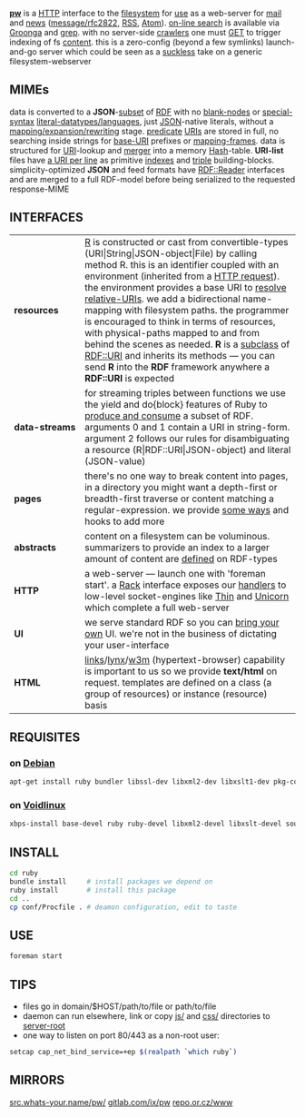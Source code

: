 **[pw](http://src.whats-your.name/pw/)** is a [HTTP](https://www.mnot.net/blog/2014/06/07/rfc2616_is_dead) interface to the [filesystem](http://www.multicians.org/fjcc4.html) for [use](http://suckless.org/philosophy) as a web-server for [mail](conf/mail/) and [news](conf/news/) ([message/rfc2822](http://www.faqs.org/rfcs/rfc2822.html), [RSS](http://web.resource.org/rss/1.0/spec), [Atom](https://tools.ietf.org/html/rfc4287)). [on-line search](https://en.wikipedia.org/wiki/Online_search) is available via [Groonga](http://groonga.org/) and [grep](http://www.gnu.org/software/grep/manual/grep.html). with no server-side [crawlers](https://en.wikipedia.org/wiki/Web_crawler) one must [GET](ruby/read.rb.html) to trigger indexing of fs [content](https://en.wikipedia.org/wiki/Content_(media)). this is a zero-config (beyond a few symlinks) launch-and-go server which could be seen as a [suckless](http://suckless.org/philosophy) take on a generic filesystem-webserver

## MIMEs

data is converted to a **JSON**-[subset](https://en.wikipedia.org/wiki/Subset) of [RDF](https://ruby-rdf.github.io/) with no [blank-nodes](http://milicicvuk.com/blog/2011/07/14/problems-of-the-rdf-model-blank-nodes/) or [special-syntax](http://www.w3.org/TR/turtle/#turtle-literals) [literal-datatypes/languages](http://www.w3.org/TR/rdf11-concepts/#section-Datatypes), just [JSON](http://www.json.org/)-native literals, without a [mapping/expansion/rewriting](http://www.w3.org/TR/json-ld-api/#context-processing-algorithms) stage. [predicate](http://www.w3.org/TR/rdf11-concepts/#dfn-predicate) [URIs](https://en.wikipedia.org/wiki/Uniform_Resource_Identifier) are stored in full, no searching inside strings for [base-URI](https://annevankesteren.nl/2005/08/base-examples) prefixes or [mapping-frames](http://json-ld.org/spec/latest/json-ld-framing/). data is structured for [URI](https://www.ietf.org/rfc/rfc1630.txt)-lookup and [merger](ruby/JSON.rb.html) into a memory [Hash](http://docs.ruby-lang.org/en/2.0.0/Hash.html)-table. **URI-list** files have [a URI per line](http://amundsen.com/hypermedia/urilist/) as primitive [indexes](https://en.wikipedia.org/wiki/Database_index) and [triple](http://stackoverflow.com/questions/273218/whats-an-rdf-triple) building-blocks. simplicity-optimized **JSON** and feed formats have [RDF::Reader](http://www.rubydoc.info/github/ruby-rdf/rdf/RDF/Reader) interfaces and are merged to a full RDF-model before being serialized to the requested response-MIME

## INTERFACES

<table>

<tr><td><b>resources</b></td><td>
<a href="ruby/names.rb.html">R</a> is constructed or cast from convertible-types (URI|String|JSON-object|File) by calling method R. this is an identifier coupled with an environment (inherited from a <a href="http://tools.ietf.org/html/rfc7231#section-5">HTTP request</a>). the environment provides a base URI to <a href="https://tools.ietf.org/html/rfc3986#section-5.2">resolve relative-URIs</a>. we add a bidirectional name-mapping with filesystem paths. the programmer is encouraged to think in terms of resources, with physical-paths mapped to and from behind the scenes as needed. <strong>R</strong> is a <a href="http://rubylearning.com/satishtalim/ruby_inheritance.html">subclass</a> of <a href="http://www.rubydoc.info/github/ruby-rdf/rdf/RDF/URI">RDF::URI</a> and inherits its methods &mdash; you can send <strong>R</strong> into the <strong>RDF</strong> framework anywhere a <strong>RDF::URI</strong> is expected
</td></tr>

<tr><td style="white-space: nowrap"><b>data-streams</b></td><td>
for streaming triples between functions we use the yield and do{block} features of Ruby to <a href=ruby/JSON.rb.html>produce and consume</a> a subset of RDF.
arguments 0 and 1 contain a URI in string-form.
argument 2 follows our rules for disambiguating a resource (R|RDF::URI|JSON-object) and literal (JSON-value)
</td></tr>

<tr><td style="white-space: nowrap"><b>pages</b></td><td>
there's no one way to break content into pages, in a directory you might want a depth-first or breadth-first traverse or content matching a regular-expression. we provide <a href=ruby/search.fs.rb.html>some ways</a> and hooks to add more
</td></tr>

<tr><td><b>abstracts</b></td><td>
content on a filesystem can be voluminous. summarizers to provide an index to a larger amount of content are <a href=ruby/message.mail.rb.html>defined</a> on RDF-types
</td></tr>

<tr><td><b>HTTP</b></td><td>
a web-server &mdash; launch one with &#39;foreman start&#39;.
a <a href="http://rack.github.io/">Rack</a> interface exposes our <a href="ruby/read.rb.html">handlers</a> to low-level socket-engines like <a href="http://code.macournoyer.com/thin/">Thin</a> and <a href="http://unicorn.bogomips.org/">Unicorn</a> which complete a full web-server
</td></tr>

<tr><td><b>UI</b></td><td>
we serve standard RDF so you can <a href="https://github.com/solid/solid-apps">bring your own</a> UI. we're not in the business of dictating your user-interface
</td></tr>

<tr><td><b>HTML</b></td><td>
 <a href="http://links.twibright.com/">links</a>/<a href="http://lynx.invisible-island.net/current/">lynx</a>/<a href="http://w3m.sourceforge.net/">w3m</a> (hypertext-browser) capability is important to us so we provide <b>text/html</b> on request. templates are defined on a class (a group of resources) or instance (resource) basis
</td></tr>

</table>

## REQUISITES

### on [Debian](http://www.debian.org/)
``` sh
apt-get install ruby bundler libssl-dev libxml2-dev libxslt1-dev pkg-config python-pygments
```

### on [Voidlinux](http://www.voidlinux.eu/)
``` sh
xbps-install base-devel ruby ruby-devel libxml2-devel libxslt-devel source-highlight python-Pygments && gem install bundler
```
## INSTALL
``` sh
cd ruby
bundle install     # install packages we depend on
ruby install       # install this package
cd ..
cp conf/Procfile . # deamon configuration, edit to taste
```

## USE
``` sh
foreman start
```

## TIPS
* files go in domain/$HOST/path/to/file or path/to/file
* daemon can run elsewhere, link or copy [js/](js/) and [css/](css/) directories to [server-root](.)
* one way to listen on port 80/443 as a non-root user:

``` sh
setcap cap_net_bind_service=+ep $(realpath `which ruby`)
```

## MIRRORS
[src.whats-your.name/pw/](http://src.whats-your.name/pw/)
[gitlab.com/ix/pw](https://gitlab.com/ix/pw)
[repo.or.cz/www](http://repo.or.cz/www)
